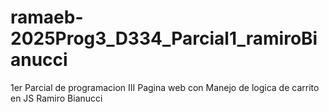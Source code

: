 # ramaeb-2025Prog3_D334_Parcial1_ramiroBianucci
1er Parcial de programacion III Pagina web con Manejo de logica de carrito en JS
Ramiro Bianucci
